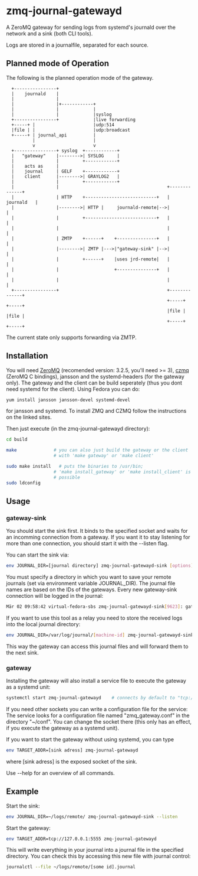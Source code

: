 zmq-journal-gatewayd
====================

A ZeroMQ gateway for sending logs from systemd's journald over the network and a sink (both CLI tools).

Logs are stored in a journalfile, separated for each source.

Planned mode of Operation
-----------------
The following is the planned operation mode of the gateway.

      +----------------+
      |    journald    |
      |                |
      |                |+------------+
      |                |             |
      |                |             |syslog
      +----------------+             |live forwarding
      +-----+ |                      |udp:514
      |file | |                      |udp:broadcast
      +-----+ | journal_api          |
              |                      |
              v                      v
      +----------------+ syslog  +------------+
      |   "gateway"    |-------->| SYSLOG     |
      |                |         +------------+
      |    acts as     |
      |    journal     | GELF    +------------+
      |    client      |-------->| GRAYLOG2   |
      |                |         +------------+
      |                |                                         +--------------+
      |                | HTTP    +---------------------------+   |   journald   |
      |                |-------->| HTTP |     journald-remote|-->|              |
      |                |         +---------------------------+   |              |
      |                |                                         |              |
      |                | ZMTP    +------+    +---------------+   |              |
      |                |-------->| ZMTP |--->|"gateway-sink" |-->|              |
      |                |         +------+    |uses jrd-remote|   |              |
      |                |                     +---------------+   |              |
      |                |                                         |              |
      +----------------+                                         +--------------+
                                                                 +-----+  +-----+
                                                                 |file |  |file |
                                                                 +-----+  +-----+
The current state only supports forwarding via ZMTP.

Installation
------------

You will need [ZeroMQ](http://zeromq.org/intro:get-the-software) (recomended version: 3.2.5, you'll need >= 3), [czmq](https://github.com/zeromq/czmq#toc3-71)  (ZeroMQ C bindings), jansson and the systemd-headers (for the gateway only). The gateway and the client can be build seperately (thus you dont need systemd for the client). Using Fedora you can do:

```bash
yum install jansson jansson-devel systemd-devel
```

for jansson and systemd. To install ZMQ and CZMQ follow the instructions on  the linked sites.


Then just execute (in the zmq-journal-gatewayd directory):

```bash
cd build

make              # you can also just build the gateway or the client 
                  # with 'make gateway' or 'make client' 

sudo make install	# puts the binaries to /usr/bin; 
                  # 'make install_gateway' or 'make install_client' is also
                  # possible
sudo ldconfig
```

Usage
-----

### gateway-sink

You should start the sink first.
It binds to the specified socket and waits for an incomming connection from a gateway.
If you want it to stay listening for more than one connection, you should start it with the --listen flag.

You can start the sink via:
```bash
env JOURNAL_DIR=[journal directory] zmq-journal-gatewayd-sink [options]
```
You must specify a directory in which you want to save your remote journals (set via environment variable JOURNAL_DIR).
The journal file names are based on the IDs of the gateways.
Every new gateway-sink connection will be logged in the journal:

```bash
Mär 02 09:58:42 virtual-fedora-sbs zmq-journal-gatewayd-sink[9623]: gateway has a new source, ID: 006B8B4567
```

If you want to use this tool as a relay you need to store the received logs into the local journal directory:
```bash
env JOURNAL_DIR=/var/log/journal/[machine-id] zmq-journal-gatewayd-sink
```

This way the gateway can access this journal files and will forward them to the next sink.

### gateway

Installing the gateway will also install a service file to execute the gateway as a systemd unit:

```bash
systemctl start zmq-journal-gatewayd    # connects by default to "tcp://*:5555"
```

If you need other sockets you can write a configuration file for the service:
The service looks for a configuration file named "zmq_gateway.conf" in the directory "~/conf". You can change the socket there (this only has an effect, if you execute the gateway as a systemd unit).

If you want to start the gateway without using systemd, you can type
```bash
env TARGET_ADDR=[sink adress] zmq-journal-gatewayd
```
where [sink adress] is the exposed socket of the sink.

Use --help for an overview of all commands.

Example
-------

Start the sink:
```bash
env JOURNAL_DIR=~/logs/remote/ zmq-journal-gatewayd-sink --listen 
```
Start the gateway:
```bash
env TARGET_ADDR=tcp://127.0.0.1:5555 zmq-journal-gatewayd
```

This will write everything in your journal into a journal file in the specified directory.
You can check this by accessing this new file with journal control:
```bash
journalctl --file ~/logs/remote/[some id].journal
```